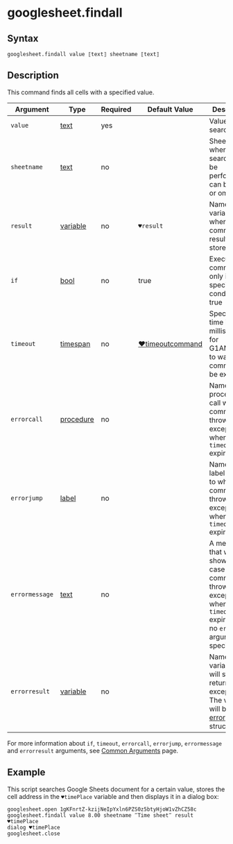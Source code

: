 # googlesheet.findall

## Syntax

```G1ANT
googlesheet.findall value ⟦text⟧ sheetname ⟦text⟧
```

## Description

This command finds all cells with a specified value.

| Argument | Type | Required | Default Value | Description |
| -------- | ---- | -------- | ------------- | ----------- |
|`value`| [text](G1ANT.Language/G1ANT.Language/Structures/TextStructure.md) | yes |  | Value to be searched for |
|`sheetname`| [text](G1ANT.Language/G1ANT.Language/Structures/TextStructure.md) | no |  | Sheet name where the search is to be performed; can be empty or omitted |
| `result`       | [variable](G1ANT.Language/G1ANT.Language/Structures/VariableStructure.md) | no       | `♥result`                                                   | Name of a variable where the command's result will be stored |
| `if`           | [bool](G1ANT.Language/G1ANT.Language/Structures/BooleanStructure.md) | no       | true                                                        | Executes the command only if a specified condition is true   |
| `timeout`      | [timespan](G1ANT.Language/G1ANT.Language/Structures/TimeSpanStructure.md) | no       | [♥timeoutcommand](G1ANT.Language/G1ANT.Addon.Core/Variables/TimeoutCommandVariable.md) | Specifies time in milliseconds for G1ANT.Robot to wait for the command to be executed |
| `errorcall`    | [procedure](G1ANT.Language/G1ANT.Language/Structures/ProcedureStructure.md) | no       |                                                             | Name of a procedure to call when the command throws an exception or when a given `timeout` expires |
| `errorjump`    | [label](G1ANT.Language/G1ANT.Language/Structures/LabelStructure.md) | no       |                                                             | Name of the label to jump to when the command throws an exception or when a given `timeout` expires |
| `errormessage` | [text](G1ANT.Language/G1ANT.Language/Structures/TextStructure.md) | no       |                                                             | A message that will be shown in case the command throws an exception or when a given `timeout` expires, and no `errorjump` argument is specified |
| `errorresult`  | [variable](G1ANT.Language/G1ANT.Language/Structures/VariableStructure.md) | no       |                                                             | Name of a variable that will store the returned exception. The variable will be of [error](G1ANT.Language/G1ANT.Language/Structures/ErrorStructure.md) structure  |

For more information about `if`, `timeout`, `errorcall`, `errorjump`, `errormessage` and `errorresult` arguments, see [Common Arguments](G1ANT.Manual/appendices/common-arguments.md) page.

## Example

This script searches Google Sheets document for a certain value, stores the cell address in the `♥timePlace` variable and then displays it in a dialog box:

```G1ANT
googlesheet.open 1gKFnrtZ-kzijNeIpYxln6PZS0z5btyHjoW1vZhCZ58c
googlesheet.findall value 8.00 sheetname ‴Time sheet‴ result ♥timePlace
dialog ♥timePlace
googlesheet.close
```



